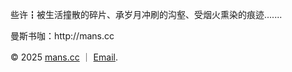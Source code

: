 些许┇被生活撞散的碎片、承岁月冲刷的沟壑、受烟火熏染的痕迹.......
<p>曼斯书咖：http://mans.cc</p>
<p>&copy; 2025 <a href="http://mans.cc">mans.cc</a> ｜ <a href="mailto:lidoxu@lidoxu.com" target="_blank">Email</a>.</p>
